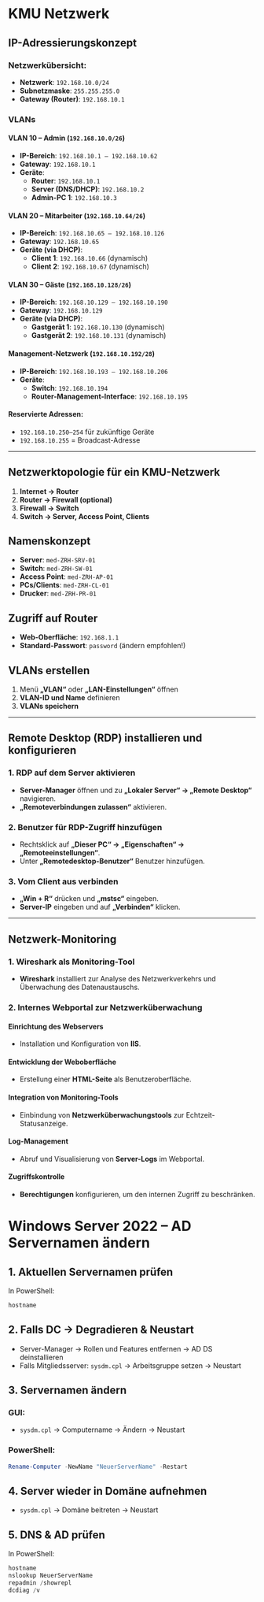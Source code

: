 # KMU Netzwerk

## IP-Adressierungskonzept

### Netzwerkübersicht:
- **Netzwerk**: `192.168.10.0/24`
- **Subnetzmaske**: `255.255.255.0`
- **Gateway (Router)**: `192.168.10.1`

### VLANs

#### VLAN 10 – Admin (`192.168.10.0/26`)
- **IP-Bereich**: `192.168.10.1 – 192.168.10.62`
- **Gateway**: `192.168.10.1`
- **Geräte**:
  - **Router**: `192.168.10.1`
  - **Server (DNS/DHCP)**: `192.168.10.2`
  - **Admin-PC 1**: `192.168.10.3`

#### VLAN 20 – Mitarbeiter (`192.168.10.64/26`)
- **IP-Bereich**: `192.168.10.65 – 192.168.10.126`
- **Gateway**: `192.168.10.65`
- **Geräte (via DHCP)**:
  - **Client 1**: `192.168.10.66` (dynamisch)
  - **Client 2**: `192.168.10.67` (dynamisch)

#### VLAN 30 – Gäste (`192.168.10.128/26`)
- **IP-Bereich**: `192.168.10.129 – 192.168.10.190`
- **Gateway**: `192.168.10.129`
- **Geräte (via DHCP)**:
  - **Gastgerät 1**: `192.168.10.130` (dynamisch)
  - **Gastgerät 2**: `192.168.10.131` (dynamisch)

#### Management-Netzwerk (`192.168.10.192/28`)
- **IP-Bereich**: `192.168.10.193 – 192.168.10.206`
- **Geräte**:
  - **Switch**: `192.168.10.194`
  - **Router-Management-Interface**: `192.168.10.195`

#### Reservierte Adressen:
- `192.168.10.250–254` für zukünftige Geräte
- `192.168.10.255` = Broadcast-Adresse

---

## Netzwerktopologie für ein KMU-Netzwerk
1. **Internet → Router**
2. **Router → Firewall (optional)**
3. **Firewall → Switch**
4. **Switch → Server, Access Point, Clients**

## Namenskonzept
- **Server**: `med-ZRH-SRV-01`
- **Switch**: `med-ZRH-SW-01`
- **Access Point**: `med-ZRH-AP-01`
- **PCs/Clients**: `med-ZRH-CL-01`
- **Drucker**: `med-ZRH-PR-01`

## Zugriff auf Router
- **Web-Oberfläche**: `192.168.1.1`
- **Standard-Passwort**: `password` (ändern empfohlen!)

## VLANs erstellen
1. Menü **„VLAN“** oder **„LAN-Einstellungen“** öffnen
2. **VLAN-ID und Name** definieren
3. **VLANs speichern**

---

## Remote Desktop (RDP) installieren und konfigurieren

### 1. RDP auf dem Server aktivieren
- **Server-Manager** öffnen und zu **„Lokaler Server“ → „Remote Desktop“** navigieren.
- **„Remoteverbindungen zulassen“** aktivieren.

### 2. Benutzer für RDP-Zugriff hinzufügen
- Rechtsklick auf **„Dieser PC“ → „Eigenschaften“ → „Remoteeinstellungen“**.
- Unter **„Remotedesktop-Benutzer“** Benutzer hinzufügen.

### 3. Vom Client aus verbinden
- **„Win + R“** drücken und **„mstsc“** eingeben.
- **Server-IP** eingeben und auf **„Verbinden“** klicken.

---

## Netzwerk-Monitoring

### 1. Wireshark als Monitoring-Tool
- **Wireshark** installiert zur Analyse des Netzwerkverkehrs und Überwachung des Datenaustauschs.

### 2. Internes Webportal zur Netzwerküberwachung

#### Einrichtung des Webservers
- Installation und Konfiguration von **IIS**.

#### Entwicklung der Weboberfläche
- Erstellung einer **HTML-Seite** als Benutzeroberfläche.

#### Integration von Monitoring-Tools
- Einbindung von **Netzwerküberwachungstools** zur Echtzeit-Statusanzeige.

#### Log-Management
- Abruf und Visualisierung von **Server-Logs** im Webportal.

#### Zugriffskontrolle
- **Berechtigungen** konfigurieren, um den internen Zugriff zu beschränken.

# Windows Server 2022 – AD Servernamen ändern

## 1. Aktuellen Servernamen prüfen
In PowerShell:
```powershell
hostname
```

## 2. Falls DC → Degradieren & Neustart
- Server-Manager → Rollen und Features entfernen → AD DS deinstallieren
- Falls Mitgliedsserver: `sysdm.cpl` → Arbeitsgruppe setzen → Neustart

## 3. Servernamen ändern
### GUI:
- `sysdm.cpl` → Computername → Ändern → Neustart

### PowerShell:
```powershell
Rename-Computer -NewName "NeuerServerName" -Restart
```

## 4. Server wieder in Domäne aufnehmen
- `sysdm.cpl` → Domäne beitreten → Neustart

## 5. DNS & AD prüfen
In PowerShell:
```powershell
hostname
nslookup NeuerServerName
repadmin /showrepl
dcdiag /v

